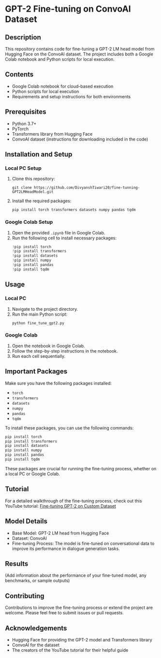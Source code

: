 # GPT-2 Fine-tuning on ConvoAI Dataset

## Description
This repository contains code for fine-tuning a GPT-2 LM head model from Hugging Face on the ConvoAI dataset. The project includes both a Google Colab notebook and Python scripts for local execution.

## Contents
- Google Colab notebook for cloud-based execution
- Python scripts for local execution
- Requirements and setup instructions for both environments

## Prerequisites
- Python 3.7+
- PyTorch
- Transformers library from Hugging Face
- ConvoAI dataset (instructions for downloading included in the code)

## Installation and Setup

### Local PC Setup
1. Clone this repository:
   ```
   git clone https://github.com/DivyanshTiwari20/fine-tunning-GPT2LMHeadModel.git
   ```
2. Install the required packages:
   ```
   pip install torch transformers datasets numpy pandas tqdm
   ```

### Google Colab Setup
1. Open the provided `.ipynb` file in Google Colab.
2. Run the following cell to install necessary packages:
   ```python
   !pip install torch
   !pip install transformers
   !pip install datasets
   !pip install numpy
   !pip install pandas
   !pip install tqdm
   ```

## Usage

### Local PC
1. Navigate to the project directory.
2. Run the main Python script:
   ```
   python fine_tune_gpt2.py
   ```

### Google Colab
1. Open the notebook in Google Colab.
2. Follow the step-by-step instructions in the notebook.
3. Run each cell sequentially.

## Important Packages
Make sure you have the following packages installed:
- `torch`
- `transformers`
- `datasets`
- `numpy`
- `pandas`
- `tqdm`

To install these packages, you can use the following commands:

```python
pip install torch
pip install transformers
pip install datasets
pip install numpy
pip install pandas
pip install tqdm
```

These packages are crucial for running the fine-tuning process, whether on a local PC or Google Colab.

## Tutorial
For a detailed walkthrough of the fine-tuning process, check out this YouTube tutorial:
[Fine-tuning GPT-2 on Custom Dataset](https://www.youtube.com/watch?v=elUCn_TFdQc)

## Model Details
- Base Model: GPT-2 LM head from Hugging Face
- Dataset: ConvoAI
- Fine-tuning Process: The model is fine-tuned on conversational data to improve its performance in dialogue generation tasks.

## Results
(Add information about the performance of your fine-tuned model, any benchmarks, or sample outputs)

## Contributing
Contributions to improve the fine-tuning process or extend the project are welcome. Please feel free to submit issues or pull requests.

## Acknowledgements
- Hugging Face for providing the GPT-2 model and Transformers library
- ConvoAI for the dataset
- The creators of the YouTube tutorial for their helpful guide